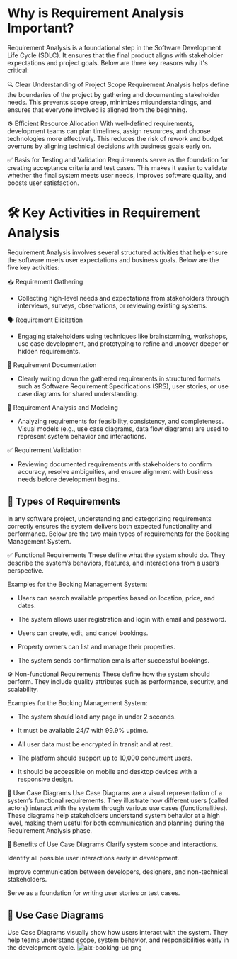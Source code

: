# Why is Requirement Analysis Important?
Requirement Analysis is a foundational step in the Software Development Life Cycle (SDLC). It ensures that the final product aligns with stakeholder expectations and project goals. Below are three key reasons why it's critical:

🔍 Clear Understanding of Project Scope
Requirement Analysis helps define the boundaries of the project by gathering and documenting stakeholder needs. This prevents scope creep, minimizes misunderstandings, and ensures that everyone involved is aligned from the beginning.

⚙️ Efficient Resource Allocation
With well-defined requirements, development teams can plan timelines, assign resources, and choose technologies more effectively. This reduces the risk of rework and budget overruns by aligning technical decisions with business goals early on.

✅ Basis for Testing and Validation
Requirements serve as the foundation for creating acceptance criteria and test cases. This makes it easier to validate whether the final system meets user needs, improves software quality, and boosts user satisfaction.

# 🛠️ Key Activities in Requirement Analysis
Requirement Analysis involves several structured activities that help ensure the software meets user expectations and business goals. Below are the five key activities:

📥 Requirement Gathering
- Collecting high-level needs and expectations from stakeholders through interviews, surveys, observations, or reviewing existing systems.

🗣️ Requirement Elicitation
- Engaging stakeholders using techniques like brainstorming, workshops, use case development, and prototyping to refine and uncover deeper or hidden requirements.

📝 Requirement Documentation
- Clearly writing down the gathered requirements in structured formats such as Software Requirement Specifications (SRS), user stories, or use case diagrams for shared understanding.

🧩 Requirement Analysis and Modeling
- Analyzing requirements for feasibility, consistency, and completeness. Visual models (e.g., use case diagrams, data flow diagrams) are used to represent system behavior and interactions.

✅ Requirement Validation
- Reviewing documented requirements with stakeholders to confirm accuracy, resolve ambiguities, and ensure alignment with business needs before development begins.

## 🧾 Types of Requirements
In any software project, understanding and categorizing requirements correctly ensures the system delivers both expected functionality and performance. Below are the two main types of requirements for the Booking Management System.

✅ Functional Requirements
These define what the system should do. They describe the system’s behaviors, features, and interactions from a user’s perspective.

Examples for the Booking Management System:

- Users can search available properties based on location, price, and dates.

- The system allows user registration and login with email and password.

- Users can create, edit, and cancel bookings.

- Property owners can list and manage their properties.

- The system sends confirmation emails after successful bookings.

⚙️ Non-functional Requirements
These define how the system should perform. They include quality attributes such as performance, security, and scalability.

Examples for the Booking Management System:

- The system should load any page in under 2 seconds.

- It must be available 24/7 with 99.9% uptime.

- All user data must be encrypted in transit and at rest.

- The platform should support up to 10,000 concurrent users.

- It should be accessible on mobile and desktop devices with a responsive design.

🧩 Use Case Diagrams
Use Case Diagrams are a visual representation of a system’s functional requirements. They illustrate how different users (called actors) interact with the system through various use cases (functionalities). These diagrams help stakeholders understand system behavior at a high level, making them useful for both communication and planning during the Requirement Analysis phase.

🎯 Benefits of Use Case Diagrams
Clarify system scope and interactions.

Identify all possible user interactions early in development.

Improve communication between developers, designers, and non-technical stakeholders.

Serve as a foundation for writing user stories or test cases.

## 🧩 Use Case Diagrams

Use Case Diagrams visually show how users interact with the system. They help teams understand scope, system behavior, and responsibilities early in the development cycle.
![alx-booking-uc png](https://github.com/user-attachments/assets/3cb632a8-8996-46a2-b4ab-8896447daf22)


